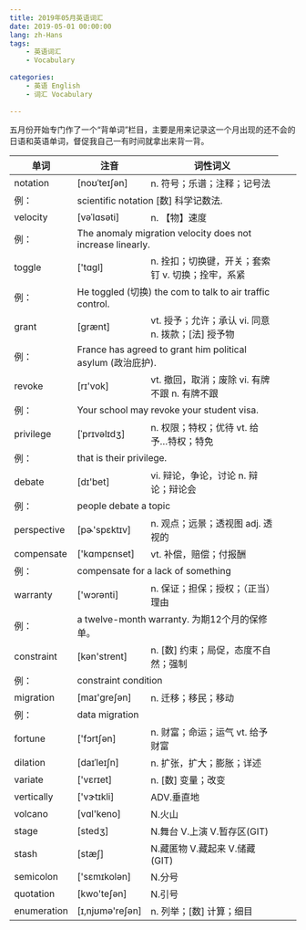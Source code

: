 ```yaml
---
title: 2019年05月英语词汇
date: 2019-05-01 00:00:00
lang: zh-Hans
tags:
    - 英语词汇
    - Vocabulary
    
categories: 
    - 英语 English
    - 词汇 Vocabulary
    
---
```


五月份开始专门作了一个“背单词”栏目，主要是用来记录这一个月出现的还不会的日语和英语单词，督促我自己一有时间就拿出来背一背。
<!-- more -->

| 单词 | 注音 | 词性词义 | 
| ---- | ---- | ---- |
| notation | [noʊˈteɪʃən] | n. 符号；乐谱；注释；记号法 |
| 例：</td><td  colspan="2"> scientific notation [数] 科学记数法. | 
| velocity | [vəˈlɑsəti] | n. 【物】速度 | 
| 例：</td><td  colspan="2"> The anomaly migration velocity does not increase linearly. | 
| toggle | ['tɑɡl] | n. 拴扣；切换键，开关；套索钉 v. 切换；拴牢，系紧 |
| 例：</td><td  colspan="2"> He toggled (切换) the com to talk to air traffic control. | 
| grant | [ɡrænt] | vt. 授予；允许；承认 vi. 同意 n. 拨款；[法] 授予物 |
| 例：</td><td  colspan="2"> France has agreed to grant him political asylum (政治庇护). |
| revoke | [rɪ'vok] | vt. 撤回，取消；废除 vi. 有牌不跟 n. 有牌不跟 |
| 例：</td><td  colspan="2"> Your school may revoke your student visa. |
| privilege | [ˈprɪvəlɪdʒ] | n. 权限；特权；优待 vt. 给予…特权；特免 |
| 例：</td><td  colspan="2"> that is their privilege. |
| debate | [dɪ'bet] | vi. 辩论，争论，讨论 n. 辩论；辩论会 |
| 例：</td><td  colspan="2"> people debate a topic |
| perspective | [pɚ'spɛktɪv] | n. 观点；远景；透视图 adj. 透视的 |
| compensate | ['kɑmpɛnset] | vt. 补偿，赔偿；付报酬 | 
| 例：</td><td  colspan="2"> compensate for a lack of something |
| warranty | ['wɔrənti] | n. 保证；担保；授权；（正当）理由 | 
| 例：</td><td  colspan="2"> a twelve-month warranty. 为期12个月的保修单。|
| constraint | [kən'strent] | n. [数] 约束；局促，态度不自然；强制 | 
| 例：</td><td  colspan="2"> constraint condition |
| migration | [maɪ'ɡreʃən] | n. 迁移；移民；移动 | 
| 例：</td><td  colspan="2"> data migration |
| fortune | ['fɔrtʃən] | n. 财富；命运；运气 vt. 给予财富 |
| dilation | [daɪˈleɪʃn] | n. 扩张，扩大；膨胀；详述 |
| variate | ['vɛrɪet] | n. [数] 变量；改变 |
| vertically | ['vɝtɪkli] | ADV.垂直地 |
| volcano | [vɑl'keno] | N.火山 | 
| stage | [stedʒ] | N.舞台 V.上演 V.暂存区(GIT) |
| stash | [stæʃ] | N.藏匿物 V.藏起来 V.储藏(GIT) | 
| semicolon | ['sɛmɪkolən] | N.分号 |
| quotation | [kwo'teʃən] | N.引号 | 
| enumeration | [ɪ,njʊmə'reʃən] | n. 列举；[数] 计算；细目 | 